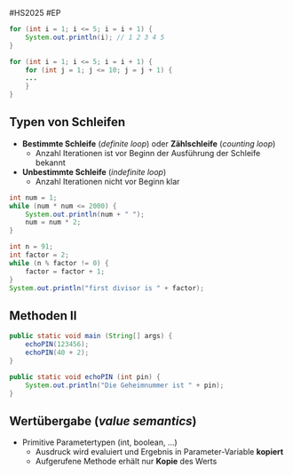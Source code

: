 #HS2025 #EP 

```java title:ForLoop
for (int i = 1; i <= 5; i = i + 1) {
	System.out.println(i); // 1 2 3 4 5
}
```

```java title:NestedLoops
for (int i = 1; i <= 5; i = i + 1) {
	for (int j = 1; j <= 10; j = j + 1) {
	...
	}
}
```

## Typen von Schleifen

- **Bestimmte Schleife** (*definite loop*) oder **Zählschleife** (*counting loop*)
	- Anzahl Iterationen ist vor Beginn der Ausführung der Schleife bekannt
- **Unbestimmte Schleife** (*indefinite loop*)
	- Anzahl Iterationen nicht vor Beginn klar

```java title:WhileLoop
int num = 1;
while (num * num <= 2000) {
	System.out.println(num + " ");
	num = num * 2;
}
```

```java title:NichtTrivialerTeiler
int n = 91;
int factor = 2;
while (n % factor != 0) {
	factor = factor + 1;
}
System.out.println("first divisor is " + factor);
```

## Methoden II

```java title:Parameter 
public static void main (String[] args) {
	echoPIN(123456);
	echoPIN(40 + 2);
}

public static void echoPIN (int pin) {
	System.out.println("Die Geheimnummer ist " + pin);
}
```

## Wertübergabe (*value semantics*)

- Primitive Parametertypen (int, boolean, ...)
	- Ausdruck wird evaluiert und Ergebnis in Parameter-Variable **kopiert**
	- Aufgerufene Methode erhält nur **Kopie** des Werts

